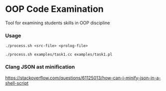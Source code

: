 # OOP Code Examination

Tool for examining students skills in OOP discipline

### Usage

`./process.sh <src-file> <prolog-file>`

`./process.sh examples/task1.cc examples/task1.pl`

### Clang JSON ast minification

https://stackoverflow.com/questions/61125013/how-can-i-minify-json-in-a-shell-script
